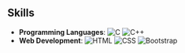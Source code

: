 ## Skills

- **Programming Languages**: ![C](https://img.shields.io/badge/-C-00599C?style=flat&logo=c) ![C++](https://img.shields.io/badge/-C%2B%2B-00599C?style=flat&logo=c%2B%2B)
- **Web Development**: ![HTML](https://img.shields.io/badge/-HTML-E34F26?style=flat&logo=html5) ![CSS](https://img.shields.io/badge/-CSS-1572B6?style=flat&logo=css3) ![Bootstrap](https://img.shields.io/badge/-Bootstrap-563D7C?style=flat&logo=bootstrap)
